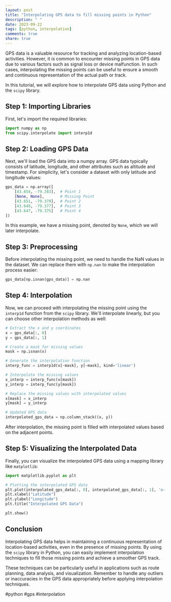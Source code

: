```yaml
---
layout: post
title: "Interpolating GPS data to fill missing points in Python"
description: " "
date: 2023-09-22
tags: [python, interpolation]
comments: true
share: true
---
```


GPS data is a valuable resource for tracking and analyzing location-based activities. However, it is common to encounter missing points in GPS data due to various factors such as signal loss or device malfunction. In such cases, interpolating the missing points can be useful to ensure a smooth and continuous representation of the actual path or track.

In this tutorial, we will explore how to interpolate GPS data using Python and the `scipy` library.

## Step 1: Importing Libraries

First, let's import the required libraries:

```python
import numpy as np
from scipy.interpolate import interp1d
```

## Step 2: Loading GPS Data

Next, we'll load the GPS data into a numpy array. GPS data typically consists of latitude, longitude, and other attributes such as altitude and timestamp. For simplicity, let's consider a dataset with only latitude and longitude values:

```python
gps_data = np.array([
    [43.654, -79.383],  # Point 1
    [None, None],       # Missing Point
    [43.651, -79.379],  # Point 2
    [43.649, -79.377],  # Point 3
    [43.647, -79.375]   # Point 4
])
```

In this example, we have a missing point, denoted by `None`, which we will later interpolate.

## Step 3: Preprocessing

Before interpolating the missing point, we need to handle the NaN values in the dataset. We can replace them with `np.nan` to make the interpolation process easier:

```python
gps_data[np.isnan(gps_data)] = np.nan
```

## Step 4: Interpolation

Now, we can proceed with interpolating the missing point using the `interp1d` function from the `scipy` library. We'll interpolate linearly, but you can choose other interpolation methods as well:

```python
# Extract the x and y coordinates
x = gps_data[:, 0]
y = gps_data[:, 1]

# Create a mask for missing values
mask = np.isnan(x)

# Generate the interpolation function
interp_func = interp1d(x[~mask], y[~mask], kind='linear')

# Interpolate the missing values
x_interp = interp_func(x[mask])
y_interp = interp_func(y[mask])

# Replace the missing values with interpolated values
x[mask] = x_interp
y[mask] = y_interp

# Updated GPS data
interpolated_gps_data = np.column_stack((x, y))
```

After interpolation, the missing point is filled with interpolated values based on the adjacent points.

## Step 5: Visualizing the Interpolated Data

Finally, you can visualize the interpolated GPS data using a mapping library like `matplotlib`:

```python
import matplotlib.pyplot as plt

# Plotting the interpolated GPS data
plt.plot(interpolated_gps_data[:, 0], interpolated_gps_data[:, 1], 'o-')
plt.xlabel("Latitude")
plt.ylabel("Longitude")
plt.title("Interpolated GPS Data")

plt.show()
```

## Conclusion

Interpolating GPS data helps in maintaining a continuous representation of location-based activities, even in the presence of missing points. By using the `scipy` library in Python, you can easily implement interpolation techniques to fill those missing points and achieve a smoother GPS track.

These techniques can be particularly useful in applications such as route planning, data analysis, and visualization. Remember to handle any outliers or inaccuracies in the GPS data appropriately before applying interpolation techniques.

#python #gps #interpolation